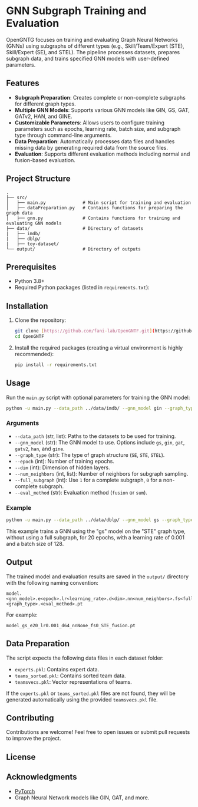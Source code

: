 # GNN Subgraph Training and Evaluation

OpenGNTG focuses on training and evaluating Graph Neural Networks (GNNs) using subgraphs of different types (e.g., Skill/Team/Expert (STE), Skill/Expert (SE), and STEL). The pipeline processes datasets, prepares subgraph data, and trains specified GNN models with user-defined parameters.

## Features

- **Subgraph Preparation**: Creates complete or non-complete subgraphs for different graph types.
- **Multiple GNN Models**: Supports various GNN models like GIN, GS, GAT, GATv2, HAN, and GINE.
- **Customizable Parameters**: Allows users to configure training parameters such as epochs, learning rate, batch size, and subgraph type through command-line arguments.
- **Data Preparation**: Automatically processes data files and handles missing data by generating required data from the source files.
- **Evaluation**: Supports different evaluation methods including normal and fusion-based evaluation.

## Project Structure
```
.
├── src/
│   ├── main.py              # Main script for training and evaluation
│   ├── dataPreparation.py   # Contains functions for preparing the graph data
│   ├── gnn.py               # Contains functions for training and evaluating GNN models
├── data/                    # Directory of datasets
|   ├── imdb/
|   ├── dblp/
|   ├── toy-dataset/
└── output/                  # Directory of outputs
```

## Prerequisites

- Python 3.8+
- Required Python packages (listed in `requirements.txt`):


## Installation

1. Clone the repository:

   ```bash
   git clone [https://github.com/fani-lab/OpenGNTF.git](https://github.com/fani-lab/OpenGNTF.git)
   cd OpenGNTF
   ```

2. Install the required packages (creating a virtual environment is highly recommended):

   ```bash
   pip install -r requirements.txt
   ```

## Usage

Run the `main.py` script with optional parameters for training the GNN model:

```bash
python -u main.py --data_path ../data/imdb/ --gnn_model gin --graph_type STE --full_subgraph 0 --eval_method fusion
```

### Arguments

- `--data_path` (str, list): Paths to the datasets to be used for training.
- `--gnn_model` (str): The GNN model to use. Options include `gs`, `gin`, `gat`, `gatv2`, `han`, and `gine`.
- `--graph_type` (str): The type of graph structure (`SE`, `STE`, `STEL`).
- `--epoch` (int): Number of training epochs.
- `--dim` (int): Dimension of hidden layers.
- `--num_neighbors` (int, list): Number of neighbors for subgraph sampling.
- `--full_subgraph` (int): Use `1` for a complete subgraph, `0` for a non-complete subgraph.
- `--eval_method` (str): Evaluation method (`fusion` or `sum`).

### Example

```bash
python -u main.py --data_path ../data/dblp/ --gnn_model gs --graph_type STE --full_subgraph 0 --epoch 20 --lr 0.001 --batch_size 128 --dim 64 --eval_method fusion
```

This example trains a GNN using the "gs" model on the "STE" graph type, without using a full subgraph, for 20 epochs, with a learning rate of 0.001 and a batch size of 128.

## Output

The trained model and evaluation results are saved in the `output/` directory with the following naming convention:

```
model.<gnn_model>.e<epoch>.lr<learning_rate>.d<dim>.nn<num_neighbors>.fs<full_subgraph>.<graph_type>.<eval_method>.pt
```

For example:

```
model_gs_e20_lr0.001_d64_nnNone_fs0_STE_fusion.pt
```

## Data Preparation

The script expects the following data files in each dataset folder:

- `experts.pkl`: Contains expert data.
- `teams_sorted.pkl`: Contains sorted team data.
- `teamsvecs.pkl`: Vector representations of teams.

If the `experts.pkl` or `teams_sorted.pkl` files are not found, they will be generated automatically using the provided `teamsvecs.pkl` file.

## Contributing

Contributions are welcome! Feel free to open issues or submit pull requests to improve the project.

## License



## Acknowledgments

- [PyTorch](https://pytorch.org/)
- Graph Neural Network models like GIN, GAT, and more.
